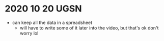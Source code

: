 # 2020 10 20 UGSN

- can keep all the data in a spreadsheet
  - will have to write some of it later into the video, but that's ok don't worry lol